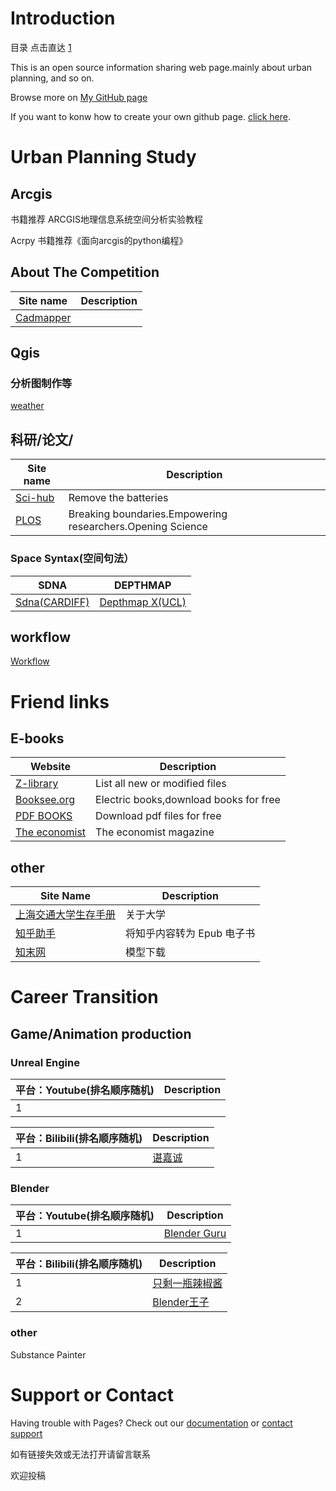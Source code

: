# Introduction

目录 点击直达
[1](https://github.com/MervisDevo/mervis.github.io/edit/main/README.md#career-transition)

This is an open source information sharing web page.mainly about urban planning, and so on.

Browse more on [My GitHub page](https://github.com/MervisDevo/mervis.github.io/edit/main/README.md)

If you want to konw how to create your own github page. [click here](https://docs.github.com/en/github/writing-on-github/getting-started-with-writing-and-formatting-on-github/basic-writing-and-formatting-syntax).

# Urban Planning Study

## Arcgis

书籍推荐    ARCGIS地理信息系统空间分析实验教程

Acrpy    书籍推荐《面向arcgis的python编程》

## About The Competition

| Site name | Description |
| --- | --- |
| [Cadmapper](https://cadmapper.com/) |  |

## Qgis

### 分析图制作等

[weather](https://www.meteoblue.com/en/weather/week/zhangjiaping_china_7517777)

## 科研/论文/

| Site name | Description |
| --- | --- |
| [Sci-hub](www.sci-hub.com) | Remove the batteries |
| [PLOS](https://plos.org/) | Breaking boundaries.Empowering researchers.Opening Science |

### Space Syntax(空间句法）

| SDNA | DEPTHMAP |
| --- | --- |
| [Sdna(CARDIFF)](https://sdna.cardiff.ac.uk/sdna/) | [Depthmap X(UCL)](https://spacegroupucl.github.io/depthmapX/) |

## workflow

[Workflow](https://super-workflow.com/)

[](https://ambientcg.com/)

# Friend links

## E-books

| Website | Description |
| --- | --- |
| [Z-library](https://zh.fr1lib.org/) | List all new or modified files |
| [Booksee.org](https://en.booksee.org/) | Electric books,download books for free |
| [PDF BOOKS](https://www.pdfdrive.com/) | Download pdf files for free |
| [The economist](https://github.com/nailperry-zd/The-Economist) | The economist magazine |

## other

| Site Name | Description |
| --- | --- |
| [上海交通大学生存手册](https://survivesjtu.gitbook.io/survivesjtumanual/li-zhi-pian/huan-ying-lai-dao-shang-hai-jiao-tong-da-xue) | 关于大学 |
| [知乎助手](https://github.com/YaoZeyuan/ZhihuHelp) | 将知乎内容转为 Epub 电子书 |
| [知末网](https://www.znzmo.com/) | 模型下载 |

# Career Transition

## Game/Animation production

### Unreal Engine

| 平台：Youtube(排名顺序随机) | Description |
| --- | --- |
| 1 |  |

| 平台：Bilibili(排名顺序随机) | Description |
| --- | --- |
| 1 | [谌嘉诚](https://space.bilibili.com/31898841?from=search&seid=7683564657252098117&spm_id_from=333.337.0.0) |

### Blender

| 平台：Youtube(排名顺序随机) | Description |
| --- | --- |
| 1 | [Blender Guru](https://www.youtube.com/c/BlenderGuruOfficial) |

| 平台：Bilibili(排名顺序随机) | Description |
| --- | --- |
| 1 | [只剩一瓶辣椒酱](https://space.bilibili.com/35723238?spm_id_from=333.788.b_765f64657363.3) |
| 2 | [Blender王子](https://space.bilibili.com/88934404?from=search&seid=17070208058755635080&spm_id_from=333.337.0.0) |

### other

Substance Painter

# Support or Contact

Having trouble with Pages? Check out our [documentation](https://docs.github.com/categories/github-pages-basics/) or [contact support](https://support.github.com/contact) 

如有链接失效或无法打开请留言联系

欢迎投稿
